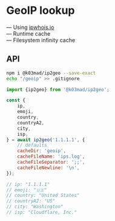 # GeoIP lookup

— Using [ipwhois.io](https://ipwhois.io/documentation) \
— Runtime cache \
— Filesystem infinity cache

## API

```bash
npm i @k03mad/ip2geo --save-exact
echo "/geoip" >> .gitignore
```

```js
import {ip2geo} from '@k03mad/ip2geo';

const {
    ip,
    emoji,
    country,
    countryA2,
    city,
    isp,
} = await ip2geo('1.1.1.1', {
    // defaults
    cacheDir: 'geoip',
    cacheFileName: 'ips.log',
    cacheFileSeparator: ';;',
    cacheFileNewline: '\n',
});

// ip: "1.1.1.1"
// emoji: "🇺🇸"
// country: "United States"
// countryA2: "US"
// city: "Washington"
// isp: "Cloudflare, Inc."
```
